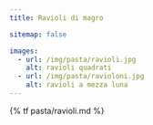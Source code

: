 ```yaml
---
title: Ravioli di magro

sitemap: false

images:
  - url: /img/pasta/ravioli.jpg
    alt: ravioli quadrati 
  - url: /img/pasta/ravioloni.jpg
    alt: ravioli a mezza luna
---
```


{% tf pasta/ravioli.md %}